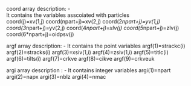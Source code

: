 coord array description: -<br>
   It contains the variables asscoiated with particles<br>
            coord(j)=xv(1,j)
            coord(npart+j)=xv(2,j)
            coord(2*npart+j)=yv(1,j)
            coord(3*npart+j)=yv(2,j)
            coord(4*npart+j)=xlv(j)
            coord(5*npart+j)=zlv(j)
            coord(6*npart+j)=oidpsv(j)

argf array description: -
  It contains the point variables
          argf(1)=strackc(i)
          argf(2)=stracks(i)
          argf(3)=xsiv(1,i)
          argf(4)=zsiv(1,i)
          argf(5)=titlc(i)
          argf(6)=tilts(i)
          argf(7)=crkve
          argf(8)=cikve
          argf(9)=crkveuk

argi array description : -
   It contains integer variables
          argi(1)=npart
          argi(2)=napx
          argi(3)=nblz
          argi(4)=nmac
         